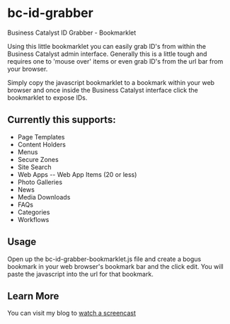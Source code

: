 bc-id-grabber
=============

Business Catalyst ID Grabber - Bookmarklet

Using this little bookmarklet you can easily grab ID's from within the Business Catalyst admin interface. Generally this is a little tough and requires one to 'mouse over' items or even grab ID's from the url bar from your browser.

Simply copy the javascript bookmarklet to a bookmark within your web browser and once inside the Business Catalyst interface click the bookmarklet to expose IDs.

## Currently this supports:

- Page Templates
- Content Holders
- Menus
- Secure Zones
- Site Search
- Web Apps
-- Web App Items (20 or less)
- Photo Galleries
- News
- Media Downloads
- FAQs
- Categories
- Workflows

## Usage

Open up the bc-id-grabber-bookmarklet.js file and create a bogus bookmark in your web browser's bookmark bar and the click edit. You will paste the javascript into the url for that bookmark.

## Learn More
You can visit my blog to [watch a screencast](http://joe-watkins.io/articles/grab-system-ids-dynamically-with-a-bookmarklet)